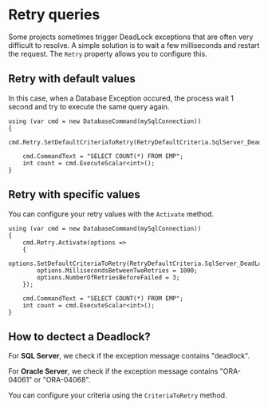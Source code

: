 # Retry queries

Some projects sometimes trigger DeadLock exceptions that are often very difficult to resolve. 
A simple solution is to wait a few milliseconds and restart the request.
The `Retry` property allows you to configure this.

## Retry with default values

In this case, when a Database Exception occured, 
the process wait 1 second and try to execute the same query again.

```CSharp
using (var cmd = new DatabaseCommand(mySqlConnection))
{
    cmd.Retry.SetDefaultCriteriaToRetry(RetryDefaultCriteria.SqlServer_DeadLock);

    cmd.CommandText = "SELECT COUNT(*) FROM EMP";
    int count = cmd.ExecuteScalar<int>();
}
```

## Retry with specific values

You can configure your retry values with the `Activate` method.

```CSharp
using (var cmd = new DatabaseCommand(mySqlConnection))
{
    cmd.Retry.Activate(options =>
    {
        options.SetDefaultCriteriaToRetry(RetryDefaultCriteria.SqlServer_DeadLock);
        options.MillisecondsBetweenTwoRetries = 1000;
        options.NumberOfRetriesBeforeFailed = 3;
    });

    cmd.CommandText = "SELECT COUNT(*) FROM EMP";
    int count = cmd.ExecuteScalar<int>();
}
```

## How to dectect a Deadlock?

For **SQL Server**, we check if the exception message contains "deadlock".

For **Oracle Server**, we check if the exception message contains "ORA-04061" or "ORA-04068".

You can configure your criteria using the `CriteriaToRetry` method.